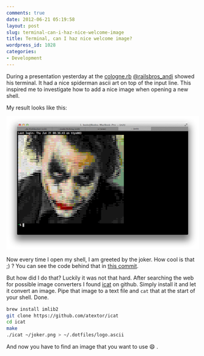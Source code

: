 ```yaml
---
comments: true
date: 2012-06-21 05:19:58
layout: post
slug: terminal-can-i-haz-nice-welcome-image
title: Terminal, can I haz nice welcome image?
wordpress_id: 1028
categories:
- Development
---
```


During a presentation yesterday at the [cologne.rb](http://colognerb.de)
[@railsbros_andi](https://twitter.com/#!/railsbros_andi) showed his terminal.
It had a nice spiderman ascii art on top of the input line. This inspired me to
investigate how to add a nice image when opening a new shell. 

My result looks like this:

![](/images/2012-06-21-terminal-can-i-haz-nice-welcome-image/Bildschirmfoto-2012-06-21-um-00.37.27.png)

Now every time I open my shell, I am greeted by the joker. How cool is that ;)
? You can see the code behind that in [this commit](https://github.com/bitboxer/dotfiles/commit/4db662fcddfdf73728e65bd601be26b08977446b). 

But how did I do that? Luckily it was not that hard. After searching the web
for possible image converters I found [icat](https://github.com/atextor/icat)
on github. Simply install it and let it convert an image. Pipe that image to a
text file and ``cat`` that at the start of your shell. Done.

``` bash
brew install imlib2
git clone https://github.com/atextor/icat
cd icat
make
./icat ~/joker.png > ~/.dotfiles/logo.ascii
```

And now you have to find an image that you want to use :smile: .
